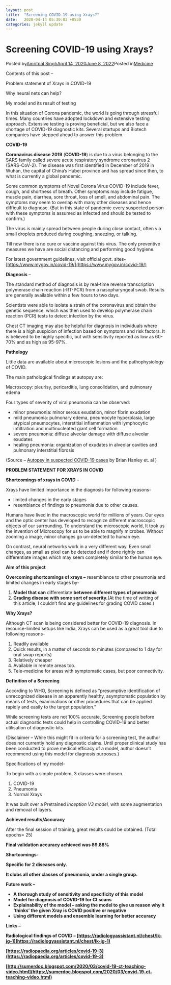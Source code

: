 ```yaml
---
layout: post
title:  "Screening COVID-19 using Xrays?"
date:   2020-04-14 05:30:03 +0530
categories: jekyll update
---
```


Screening COVID-19 using Xrays?
===============================

Posted by[Amritpal Singh](https://amritpal001.wordpress.com/author/ap4singh/)[April 14, 2020June 8, 2022](https://amritpal001.wordpress.com/2020/04/14/screening-covid-19-using-xrays/)Posted in[Medicine](https://amritpal001.wordpress.com/category/medicine/)

Contents of this post –

Problem statement of Xrays in COVID-19

Why neural nets can help?

My model and its result of testing

In this situation of Corona pandemic, the world is going through stressful times. Many countries have adopted lockdown and extensive testing approach. Extensive testing is proving beneficial, but we also face a shortage of COVID-19 diagnostic kits. Several startups and Biotech companies have stepped ahead to answer this problem.

**COVID-19**

**Coronavirus disease 2019** (**COVID-19**) is due to a virus belonging to the SARS family called severe acute respiratory syndrome coronavirus 2 (SARS-CoV-2). The disease was first identified in December of 2019 in Wuhan, the capital of China’s Hubei province and has spread since then, to what is currently a global pandemic.

Some common symptoms of Novel Corona Virus COVID-19 include fever, cough, and shortness of breath. Other symptoms may include fatigue, muscle pain, diarrhea, sore throat, loss of smell, and abdominal pain. The symptoms may seem to overlap with many other diseases and hence difficult to diagnose. (But in this state of pandemic every suspected person with these symptoms is assumed as infected and should be tested to confirm.)

The virus is mainly spread between people during close contact, often via small droplets produced during coughing, sneezing, or talking.

Till now there is no cure or vaccine against this virus. The only preventive measures we have are social distancing and performing good hygiene.

For latest government guidelines, visit official govt. sites- [https://www.mygov.in/covid-19/](https://www.mygov.in/covid-19/)

**Diagnosis** –

The standard method of diagnosis is by real-time reverse transcription polymerase chain reaction (rRT-PCR) from a nasopharyngeal swab. Results are generally available within a few hours to two days.

Scientists were able to isolate a strain of the coronavirus and obtain the genetic sequence. which was then used to develop polymerase chain reaction (PCR) tests to detect infection by the virus.

Chest CT imaging may also be helpful for diagnosis in individuals where there is a high suspicion of infection based on symptoms and risk factors. It is believed to be highly specific, but with sensitivity reported as low as 60-70% and as high as 95-97%[](https://radiopaedia.org/articles/covid-19-3).

**Pathology**

Little data are available about microscopic lesions and the pathophysiology of COVID.

The main pathological findings at autopsy are:

Macroscopy: pleurisy, pericarditis, lung consolidation, and pulmonary edema

Four types of severity of viral pneumonia can be observed:

*   minor pneumonia: minor serous exudation, minor fibrin exudation
*   mild pneumonia: pulmonary edema, pneumocyte hyperplasia, large atypical pneumocytes, interstitial inflammation with lymphocytic infiltration and multinucleated giant cell formation
*   severe pneumonia: diffuse alveolar damage with diffuse alveolar exudates
*   healing pneumonia: organization of exudates in alveolar cavities and pulmonary interstitial fibrosis

(Source – [Autopsy in suspected COVID-19 cases](https://jcp.bmj.com/content/early/2020/04/01/jclinpath-2020-206522) by Brian Hanley et. al )

**PROBLEM STATEMENT FOR XRAYS IN COVID**

**Shortcomings of xrays in COVID** –

Xrays have limited importance in the diagnosis for following reasons-

*   limited changes in the early stages
*   resemblance of findings to pneumonia due to other causes.

Humans have lived in the macroscopic world for millions of years. Our eyes and the optic center has developed to recognize different macroscopic objects of our surrounding. To understand the microscopic world, It took us the invention of Microscopy for us to be able to magnify microbes. Without zooming a image, minor changes go un-detected to human eye.

On contrast, neural networks work in a very different way. Even small changes, as small as pixel can be detected and if done rightly can differentiate images which may seem completely similar to the human eye.

**Aim of this project**

**Overcoming shortcomings of xrays –** resemblance to other pneumonia and limited changes in early stages by-

1.  **Model that can** differentiate **between different types of pneumonia**
2.  **Grading disease with some sort of severity.**(At the time of writing of this article, I couldn’t find any guidelines for grading COVID cases.)

**Why Xrays?**

Although CT scan is being considered better for COVID-19 diagnosis. In resource-limited setups like India, Xrays can be used as a great tool due to following reasons-

1.  Readily available
2.  Quick results, in a matter of seconds to minutes (compared to 1 day for oral swap reports)
3.  Relatively cheaper
4.  Available in remote areas too.
5.  Tele-medicine for areas with symptomatic cases, but poor connectivity.

**Definition of a Screening**

According to WHO, Screening is defined as “presumptive identification of unrecognized disease in an apparently healthy, asymptomatic population by means of tests, examinations or other procedures that can be applied rapidly and easily to the target population.”

While screening tests are not 100% accurate, Screening people before actual diagnostic tests could help in controlling COVID-19 and better utilisation of diagnostic kits.

(Disclaimer – While this might fit in criteria for a screening test, the author does not currently hold any diagnostic claims. Until proper clinical study has been conducted to prove medical efficacy of a model, author doesn’t recommend using this model for diagnosis purposes.)

Specifications of my model-

To begin with a simple problem, 3 classes were chosen.

1.  COVID-19
2.  Pneumonia
3.  Normal Xrays

It was built over a Pretrained _Inception V3 model,_ with some augmentation and removal of layers.

**Achieved results/Accuracy**

After the final session of training, great results could be obtained. (Total epochs= 25)

**Final validation accuracy achieved was 89.88%**

****Shortcomings-****

**Specific for 2 diseases only.**

**It clubs all other classes of pneumonia, under a single group.**

****Future work –****

*   **A thorough study of sensitivity and specificity of this model**
*   **Model for diagnosis of COVID-19 for Ct scans**
*   **Explainability of the model – asking the model to give us reason why it ‘thinks’ the given Xray is COVID positive or negative**
*   **Using different models and ensemble learning for better accuracy**

**Links –**

**Radiological findings of COVID – [https://radiologyassistant.nl/chest/lk-jg-1](https://radiologyassistant.nl/chest/lk-jg-1)**

**[https://radiopaedia.org/articles/covid-19-3](https://radiopaedia.org/articles/covid-19-3)**

**[http://sumerdoc.blogspot.com/2020/03/covid-19-ct-teaching-video.html](https://sumerdoc.blogspot.com/2020/03/covid-19-ct-teaching-video.html)**


[jekyll-docs]: https://jekyllrb.com/docs/home
[jekyll-gh]:   https://github.com/jekyll/jekyll
[jekyll-talk]: https://talk.jekyllrb.com/
